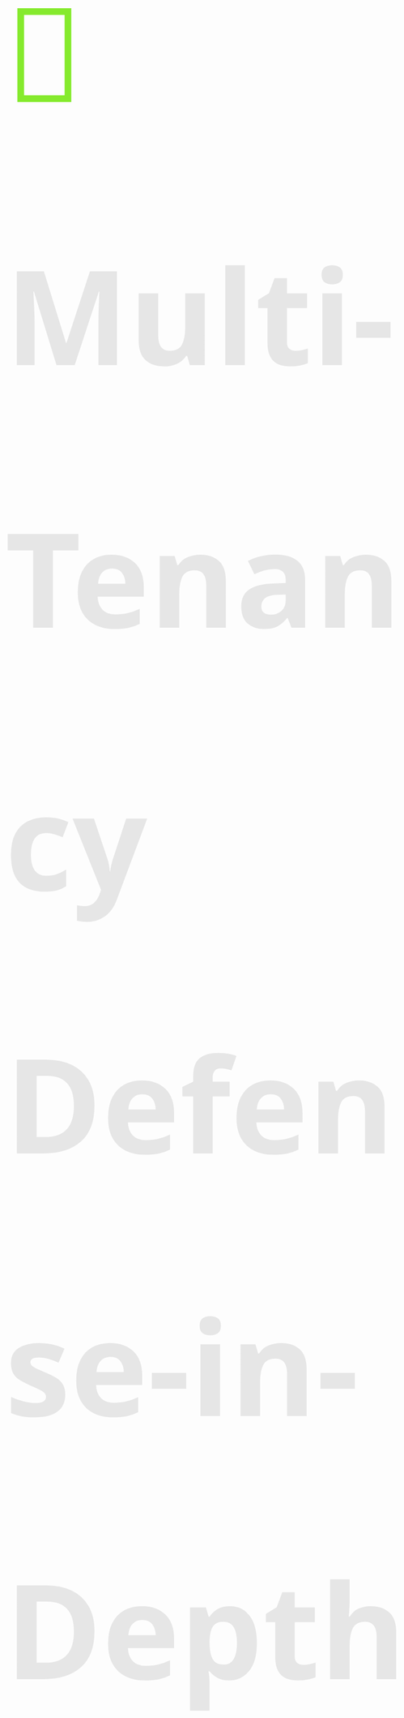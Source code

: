 <style>
  :root {
    /*--bg: #000000;*/
    --text: #e6e6e6;
    --muted: #a0aec0;
    --accent: #85EA2D;
    --accent-2: #6CBF00;
    --accent-3: #4CAF50;
    --success: #85EA2D;
    --warning: #F59E0B;
    --danger: #EF4444;
    --code-bg: #0d1117;
    --code-border: #2a2f36;
    --table-border: #2a2f36;
    --blockquote-bg: #0f1a12;
    --blockquote-border: #85EA2D;
  
  /* Force dark theme */
  :root { --bg: #121212; --text: #e6e6e6; --muted: #a0aec0; --accent: #85EA2D; --accent-2: #6CBF00; --accent-3: #4CAF50; --success: #85EA2D; --warning: #F59E0B; --danger: #EF4444; --code-bg: #0d1117; --code-border: #2a2f36; --table-border: #2a2f36; --blockquote-bg: #0f1a12; --blockquote-border: #85EA2D; }
  body { background: var(--bg); color: var(--text); font-family: "Segoe UI", system-ui, -apple-system, Roboto, "Helvetica Neue", Arial; font-size: 72px; line-height: 2.0; letter-spacing: 0.15px; }
  h1 { font-size: 4.5em; font-weight: 800; color: var(--text); margin-top: 0.6em; border-bottom: 2px solid var(--table-border); padding-bottom: 0.25em; }
  h2 { font-size: 3.6em; font-weight: 750; color: var(--accent); margin-top: 1.1em; }
  h3 { font-size: 2.8em; font-weight: 700; color: var(--accent-2); margin-top: 1em; }
  h4 { font-size: 2.2em; font-weight: 650; color: var(--accent-3); }
  p, li { font-weight: 500; }
  strong { font-weight: 800; color: var(--text); }
  em { color: var(--muted); }
  a { color: var(--accent); text-underline-offset: 3px; }
  ul, ol { margin: 0.5em 0 1em; }
  li { margin: 0.35em 0; }
  code { background: var(--code-bg); border: 1px solid var(--code-border); padding: 0.25em 0.55em; border-radius: 6px; font-size: 1.2em; }
  pre { background: var(--code-bg); border: 1px solid var(--code-border); padding: 1.2em; border-radius: 10px; overflow: auto; box-shadow: 0 4px 14px rgba(0,0,0,0.25); }
  pre code { background: transparent; border: 0; padding: 0; font-size: 1.2em; }
  table { width: 100%; border-collapse: collapse; margin: 1em 0; font-size: 1.2em; }
  th, td { border: 1px solid var(--table-border); padding: 10px 12px; text-align: left; }
  thead th { background: rgba(37, 99, 235, 0.08); color: var(--text); }
  tbody tr:nth-child(even) { background: rgba(148, 163, 184, 0.08); }
  blockquote { background: var(--blockquote-bg); border-left: 6px solid var(--blockquote-border); padding: 0.8em 1em; border-radius: 8px; color: var(--text); }
  .badge { display: inline-block; padding: 0.2em 0.6em; border-radius: 999px; font-size: 0.8em; font-weight: 700; }
  .badge.info { background: rgba(37,99,235,0.12); color: var(--accent); }
  .badge.success { background: rgba(16,185,129,0.12); color: var(--success); }
  .badge.warn { background: rgba(245,158,11,0.12); color: var(--warning); }
  .badge.danger { background: rgba(239,68,68,0.12); color: var(--danger); }
  .callout { border-left: 6px solid var(--accent); background: rgba(37,99,235,0.08); padding: 0.9em 1em; border-radius: 8px; margin: 1em 0; }
  .callout.warning { border-color: var(--warning); background: rgba(245,158,11,0.08); }
  .callout.success { border-color: var(--success); background: rgba(16,185,129,0.08); }
  .callout.danger { border-color: var(--danger); background: rgba(239,68,68,0.08); }
</style>
## 🏢 **Multi-Tenancy Defense-in-Depth**

— Isolation Strategies for SaaS IAM —

## 🧭 **Contents**

- What Multi-Tenancy Means
- Data Isolation (RLS vs Schemas vs DB-per-tenant)
- Token & Claim Isolation
- Network and Cache Isolation
- Tenant-Aware Authorization

What Multi-Tenancy Means

- Multiple clients/companies use the same IAM instance
- Each tenant has separate accounts, resources, and roles
- Prevent any cross-tenant data access or leakage

Data Isolation

1) Row-Level Security (single DB)

- Add `tenant_id` to every table and filter every query

```sql
SELECT * FROM accounts WHERE tenant_id = ?
```

- Pros: cost-efficient, simpler operations
- Cons: requires strict discipline and automated guards

2) Separate Schemas (per-tenant schema)

- Each tenant has its own schema within the same DB
- Pros: stronger logical isolation, shared hardware
- Cons: migrations require per-schema orchestration

3) Database per Tenant

- Each tenant has its own database
- Pros: strongest isolation, easy per-tenant backup/restore
- Cons: higher operational cost and complexity

Token & Claim Isolation

- Always include `tenant_id` (and optionally `tenant_name`) in JWT claims
- Verify the token’s `tenant_id` against requested resources
- Scope names can be tenant-scoped, e.g., `acme:invoice.read`

Network and Cache Isolation

- Use tenant-aware cache keys: `tenant:{id}:resource:{id}`
- Partition queues/topics by tenant when needed
- Consider VPC or namespace isolation for large/regulated tenants

Tenant-Aware Authorization

- Every authorization check must include tenant context
- Example: role and resource resolution filtered by `tenant_id`

Analogy

- Each company has its own locked drawer; keys never open another tenant’s drawer
